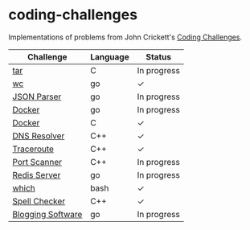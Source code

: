 # coding-challenges

Implementations of problems from John Crickett's [Coding Challenges](https://codingchallenges.fyi/challenges/intro).

| Challenge                                                | Language | Status      |
| -------------------------------------------------------- | -------- | ----------- |
| [tar](./tar)                                             | C        | In progress |
| [wc](./wc)                                               | go       | ✓           |
| [JSON Parser](./json-parser)                             | go       | In progress |
| [Docker](./docker/go)                                    | go       | In progress |
| [Docker](./docker/c)                                     | C        | ✓           |
| [DNS Resolver](./dns-resolver)                           | C++      | ✓           |
| [Traceroute](./traceroute)                               | C++      | ✓           |
| [Port Scanner](./port-scanner)                           | C++      | In progress |
| [Redis Server](./redis)                                  | go       | In progress |
| [which](./which)                                         | bash     | ✓           |
| [Spell Checker](./spell-checker)                         | C++      | ✓           |
| [Blogging Software](https://github.com/audrey-yang/blog) | go       | In progress |
